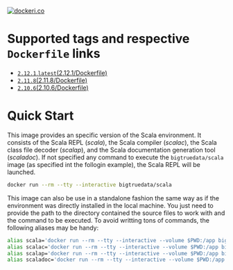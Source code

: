 [![dockeri.co](http://dockeri.co/image/bigtruedata/scala)](https://hub.docker.com/r/bigtruedata/scala/)

# Supported tags and respective `Dockerfile` links
- [`2.12.1`,`latest`(2.12.1/Dockerfile)](https://github.com/bigtruedata/docker-scala/blob/master/2.12.1/Dockerfile)
- [`2.11.8`(2.11.8/Dockerfile)](https://github.com/bigtruedata/docker-scala/blob/master/2.11.8/Dockerfile)
- [`2.10.6`(2.10.6/Dockerfile)](https://github.com/bigtruedata/docker-scala/blob/master/2.10.6/Dockerfile)

# Quick Start
This image provides an specific version of the Scala environment. It consists of the Scala REPL (_scala_), the Scala compiler (_scalac_), the Scala class file decoder (_scalap_), and the Scala documentation generation tool (_scaladoc_). If not specified any command to execute the `bigtruedata/scala` image (as specified int the follogin example), the Scala REPL will be launched.

```sh
docker run --rm --tty --interactive bigtruedata/scala
```

This image can also be use in a standalone fashion the same way as if the environment was directly installed in the local machine. You just need to provide the path to the directory contained the source files to work with and the command to be executed. To avoid writting tons of commands, the following aliases may be handy:

```sh
alias scala='docker run --rm --tty --interactive --volume $PWD:/app bigtruedata/scala'
alias scalac='docker run --rm --tty --interactive --volume $PWD:/app bigtruedata/scala scalac'
alias scalap='docker run --rm --tty --interactive --volume $PWD:/app bigtruedata/scala scalap'
alias scaladoc='docker run --rm --tty --interactive --volume $PWD:/app bigtruedata/scala scaladoc'
```
